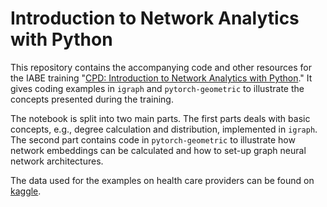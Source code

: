 # Introduction to Network Analytics with Python

This repository contains the accompanying code and other resources for the IABE training "[CPD: Introduction to Network Analytics with Python](https://iabe.be/trainings/detail/769/cpd-introduction-to-network-analytics-with-python-(01-10-2024))." 
It gives coding examples in `igraph` and `pytorch-geometric` to illustrate the concepts presented during the training. 

The notebook is split into two main parts. The first parts deals with basic concepts, e.g., degree calculation and distribution, implemented in `igraph`. The second part contains code in `pytorch-geometric` to illustrate how network embeddings can be calculated and how to set-up graph neural network architectures. 

The data used for the examples on health care providers can be found on [kaggle](https://www.kaggle.com/datasets/rohitrox/healthcare-provider-fraud-detection-analysis).
